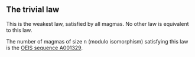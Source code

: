 ## The trivial law

This is the weakest law, satisfied by all magmas. No other law is equivalent to this law.

The number of magmas of size n (modulo isomorphism) satisfying this law is the [OEIS sequence A001329](https://oeis.org/A001329).
